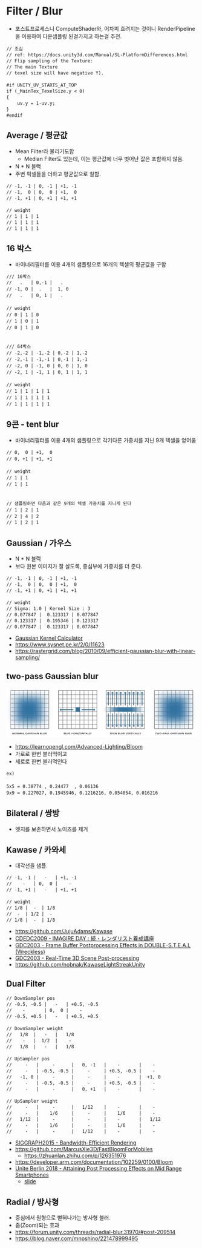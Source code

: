 # Filter / Blur

- 포스트프로세스니 ComputeShader와, 어차피 흐려지는 것이니 RenderPipeline을 이용하여 다운샘플링 된걸가지고 하는걸 추천.

``` hlsl
// 조심
// ref: https://docs.unity3d.com/Manual/SL-PlatformDifferences.html
// Flip sampling of the Texture: 
// The main Texture
// texel size will have negative Y).

#if UNITY_UV_STARTS_AT_TOP
if (_MainTex_TexelSize.y < 0)
{
    uv.y = 1-uv.y;
}
#endif
```

## Average / 평균값

- Mean Filter라 불리기도함
  - Median Filter도 있는데, 이는 평균값에 너무 벗어난 값은 포함하지 않음.
- N * N 블럭
- 주변 픽셀들을 더하고 평균값으로 칠함.

``` hlsl
// -1, -1 | 0, -1 | +1, -1
// -1,  0 | 0,  0 | +1,  0
// -1, +1 | 0, +1 | +1, +1

// weight
// 1 | 1 | 1
// 1 | 1 | 1
// 1 | 1 | 1
```

## 16 박스

- 바이너리필터를 이용 4개의 샘플링으로 16개의 텍셀의 평균값을 구함

```txt
/// 16박스
//   .   | 0,-1 |   .  
// -1, 0 |  .   |  1, 0  
//   .   | 0, 1 |   .  

// weight
// 0 | 1 | 0
// 1 | 0 | 1
// 0 | 1 | 0


/// 64박스
// -2,-2 | -1,-2 | 0,-2 | 1,-2
// -2,-1 | -1,-1 | 0,-1 | 1,-1
// -2, 0 | -1, 0 | 0, 0 | 1, 0
// -2, 1 | -1, 1 | 0, 1 | 1, 1

// weight
// 1 | 1 | 1 | 1
// 1 | 1 | 1 | 1
// 1 | 1 | 1 | 1
```

## 9콘 - tent blur

- 바이너리필터를 이용 4개의 샘플링으로 각기다른 가중치를 지닌 9개 텍셀을 얻어옴

``` txt
// 0,  0 | +1,  0
// 0, +1 | +1, +1

// weight
// 1 | 1
// 1 | 1


// 샘플링하면 다음과 같은 9개의 텍셀 가중치를 지니게 된다
// 1 | 2 | 1
// 2 | 4 | 2
// 1 | 2 | 1
```

## Gaussian / 가우스

- N * N 블럭
- 보다 원본 이미지가 잘 살도록, 중심부에 가중치를 더 준다.

``` hlsl
// -1, -1 | 0, -1 | +1, -1
// -1,  0 | 0,  0 | +1,  0
// -1, +1 | 0, +1 | +1, +1

// weight
// Sigma: 1.0 | Kernel Size : 3
// 0.077847 |  0.123317 | 0.077847
// 0.123317 |  0.195346 | 0.123317
// 0.077847 |  0.123317 | 0.077847
```

- [Gaussian Kernel Calculator](http://dev.theomader.com/gaussian-kernel-calculator/)
- <https://www.sysnet.pe.kr/2/0/11623>
- <https://rastergrid.com/blog/2010/09/efficient-gaussian-blur-with-linear-sampling/>

## two-pass Gaussian blur

![bloom_gaussian_two_pass.png](../res/bloom_gaussian_two_pass.png)

- <https://learnopengl.com/Advanced-Lighting/Bloom>
- 가로로 한번 블러먹이고
- 세로로 한번 블러먹인다

``` txt
ex)

5x5 = 0.38774 , 0.24477  , 0.06136
9x9 = 0.227027, 0.1945946, 0.1216216, 0.054054, 0.016216
```

## Bilateral / 쌍방

- 엣지를 보존하면서 노이즈를 제거

## Kawase / 카와세

- 대각선을 샘플.

``` hlsl
// -1, -1 |   -   | +1, -1
//    -   | 0,  0 |    -   
// -1, +1 |   -   | +1, +1

// weight
// 1/8 |  -  | 1/8
//  -  | 1/2 |  - 
// 1/8 |  -  | 1/8
```

- <https://github.com/JujuAdams/Kawase>
- [CDEDC2009 -  IMAGIRE DAY : 続・レンダリスト養成講座](https://cedil.cesa.or.jp/cedil_sessions/view/264)
- [GDC2003 - Frame Buffer Postprocessing Effects in DOUBLE-S.T.E.A.L (Wreckless)](http://genderi.org/frame-buffer-postprocessing-effects-in-double-s-t-e-a-l-wreckl.html)
- [GDC2003 - Real-Time 3D Scene Post-processing](https://developer.amd.com/wordpress/media/2012/10/Oat-ScenePostprocessing.pdf)
- https://github.com/nobnak/KawaseLightStreakUnity

## Dual Filter

``` hlsl
// DownSampler pos
// -0.5, -0.5 |   -   | +0.5, -0.5
//    -       | 0,  0 |    -   
// -0.5, +0.5 |   -   | +0.5, +0.5

// DownSampler weight
//   1/8  |   -   |   1/8
//    -   |  1/2  |    - 
//   1/8  |   -   |   1/8

// UpSampler pos
//     -   |     -      |   0, -1   |    -       |    -
//     -   | -0.5, -0.5 |     -     | +0.5, -0.5 |    -
//   -1, 0 |     -      |     -     |    -       |  +1, 0
//     -   | -0.5, -0.5 |     -     | +0.5, -0.5 |    -
//     -   |     -      |   0, +1   |    -       |    -

// UpSampler weight
//     -   |     -      |   1/12    |    -       |    -
//     -   |    1/6     |     -     |    1/6     |    -
//   1/12  |     -      |     -     |    -       |   1/12
//     -   |    1/6     |     -     |    1/6     |    -
//     -   |     -      |   1/12    |    -       |    -
```

- [SIGGRAPH2015 - Bandwidth-Efficient Rendering](https://community.arm.com/cfs-file/__key/communityserver-blogs-components-weblogfiles/00-00-00-20-66/siggraph2015_2D00_mmg_2D00_marius_2D00_notes.pdf)
- <https://github.com/MarcusXie3D/FastBloomForMobiles>
  - <https://zhuanlan.zhihu.com/p/126351976>
- <https://developer.arm.com/documentation/102259/0100/Bloom>
- [Unite Berlin 2018 - Attaining Post Processing Effects on Mid Range Smartphones](https://www.youtube.com/watch?v=7mmWPtAoflI)
  - [slide](https://developer.arm.com/-/media/Files/pdf/graphics-and-multimedia/Unite18_Nordeus_Arm.pdf?revision=3bf9cd9d-08cd-488b-adbd-512899718cba)

## Radial / 방사형

- 중심에서 원형으로 뻗혀나가는 방사형 블러.
- 줌(Zoom)되는 효과
- <https://forum.unity.com/threads/radial-blur.31970/#post-209514>
- <https://blog.naver.com/mnpshino/221478999495>
